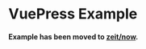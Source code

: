 # VuePress Example

#### Example has been moved to [zeit/now](https://github.com/zeit/now/tree/master/examples/vuepress).
